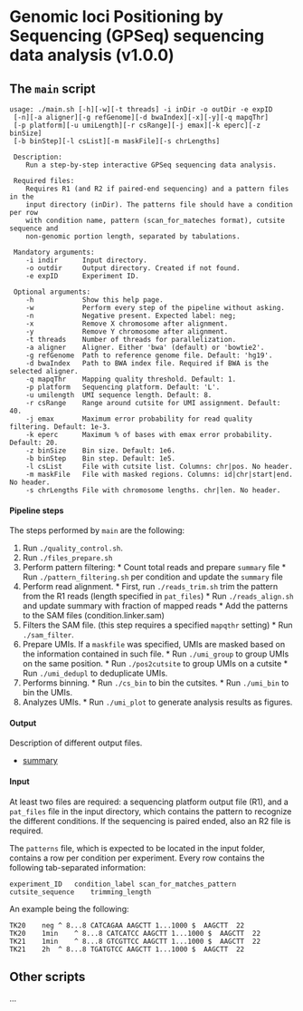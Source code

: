 Genomic loci Positioning by Sequencing (GPSeq) sequencing data analysis (v1.0.0)
===

## The `main` script

```
usage: ./main.sh [-h][-w][-t threads] -i inDir -o outDir -e expID
 [-n][-a aligner][-g refGenome][-d bwaIndex][-x][-y][-q mapqThr]
 [-p platform][-u umiLength][-r csRange][-j emax][-k eperc][-z binSize]
 [-b binStep][-l csList][-m maskFile][-s chrLengths]

 Description:
	Run a step-by-step interactive GPSeq sequencing data analysis.

 Required files:
	Requires R1 (and R2 if paired-end sequencing) and a pattern files in the
	input directory (inDir). The patterns file should have a condition per row
	with condition name, pattern (scan_for_mateches format), cutsite sequence and
	non-genomic portion length, separated by tabulations.

 Mandatory arguments:
	-i indir      Input directory.
	-o outdir     Output directory. Created if not found.
	-e expID      Experiment ID.

 Optional arguments:
	-h            Show this help page.
	-w            Perform every step of the pipeline without asking.
	-n            Negative present. Expected label: neg;
	-x            Remove X chromosome after alignment.
	-y            Remove Y chromosome after alignment.
	-t threads    Number of threads for parallelization.
	-a aligner    Aligner. Either 'bwa' (default) or 'bowtie2'.
	-g refGenome  Path to reference genome file. Default: 'hg19'.
	-d bwaIndex   Path to BWA index file. Required if BWA is the selected aligner.
	-q mapqThr    Mapping quality threshold. Default: 1.
	-p platform   Sequencing platform. Default: 'L'.
	-u umilength  UMI sequence length. Default: 8.
	-r csRange    Range around cutsite for UMI assignment. Default: 40.
	-j emax       Maximum error probability for read quality filtering. Default: 1e-3.
	-k eperc      Maximum % of bases with emax error probability. Default: 20.
	-z binSize    Bin size. Default: 1e6.
	-b binStep    Bin step. Default: 1e5.
	-l csList     File with cutsite list. Columns: chr|pos. No header.
	-m maskFile   File with masked regions. Columns: id|chr|start|end. No header.
	-s chrLengths File with chromosome lengths. chr|len. No header.
```

#### Pipeline steps

The steps performed by `main` are the following:

1. Run `./quality_control.sh`.
2. Run `./files_prepare.sh`
3. Perform pattern filtering:
		* Count total reads and prepare `summary` file
		* Run `./pattern_filtering.sh` per condition and update the `summary` file
4. Perform read alignment.
		* First, run `./reads_trim.sh` trim the pattern from the R1 reads (length specified in `pat_files`)
		* Run `./reads_align.sh` and update summary with fraction of mapped reads
		* Add the patterns to the SAM files (condition.linker.sam)
5. Filters the SAM file. (this step requires a specified `mapqthr` setting)
		* Run `./sam_filter`.
6. Prepare UMIs. If a `maskfile` was specified, UMIs are masked based on the information contained in such file.
		* Run `./umi_group` to group UMIs on the same position.
		* Run `./pos2cutsite` to group UMIs on a cutsite
		* Run `./umi_dedupl` to deduplicate UMIs.
7. Performs binning.
		* Run `./cs_bin` to bin the cutsites.
		* Run `./umi_bin` to bin the UMIs.
8. Analyzes UMIs.
		* Run `./umi_plot` to generate analysis results as figures.

#### Output

Description of different output files.

* [summary](summary/)

#### Input

At least two files are required: a sequencing platform output file (R1), and a `pat_files` file in the input directory, which contains the pattern to recognize the different conditions. If the sequencing is paired ended, also an R2 file is required.

The `patterns` file, which is expected to be located in the input folder, contains a row per condition per experiment. Every row contains the following tab-separated information:

```
experiment_ID	condition_label	scan_for_matches_pattern	cutsite_sequence	trimming_length
```

An example being the following:

```
TK20	neg	^ 8...8 CATCAGAA AAGCTT 1...1000 $	AAGCTT	22
TK20	1min	^ 8...8 CATCATCC AAGCTT 1...1000 $	AAGCTT	22
TK21	1min	^ 8...8 GTCGTTCC AAGCTT 1...1000 $	AAGCTT	22
TK21	2h	^ 8...8 TGATGTCC AAGCTT 1...1000 $	AAGCTT	22
```

## Other scripts

...